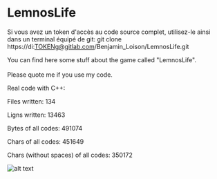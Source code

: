 # LemnosLife

Si vous avez un token d'accès au code source complet, utilisez-le ainsi dans un terminal équipé de git: git clone https://di:TOKENg@gitlab.com/Benjamin_Loison/LemnosLife.git

You can find here some stuff about the game called "LemnosLife".<br/><br/>
Please quote me if you use my code.

Real code with C++:

Files written: 134

Ligns written: 13463

Bytes of all codes: 491074

Chars of all codes: 451649

Chars (without spaces) of all codes: 350172

![alt text](https://lemnoslife.com/Website/Media/Pictures/1.png)
